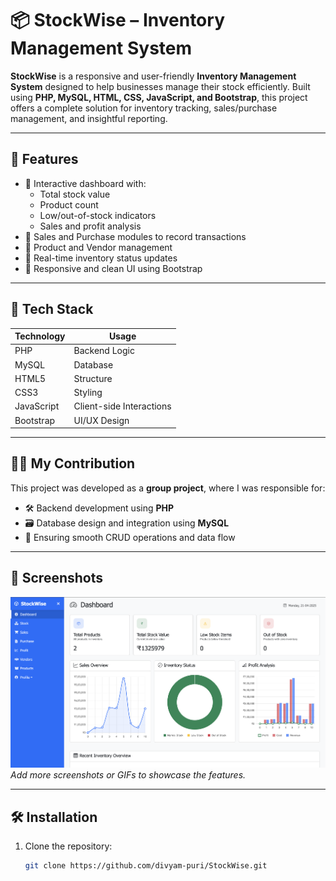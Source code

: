 # 📦 StockWise – Inventory Management System

**StockWise** is a responsive and user-friendly **Inventory Management System** designed to help businesses manage their stock efficiently. Built using **PHP, MySQL, HTML, CSS, JavaScript, and Bootstrap**, this project offers a complete solution for inventory tracking, sales/purchase management, and insightful reporting.

---

## 🚀 Features

- 🔹 Interactive dashboard with:
  - Total stock value
  - Product count
  - Low/out-of-stock indicators
  - Sales and profit analysis
- 🔹 Sales and Purchase modules to record transactions
- 🔹 Product and Vendor management
- 🔹 Real-time inventory status updates
- 🔹 Responsive and clean UI using Bootstrap

---

## 🧠 Tech Stack

| Technology | Usage |
|------------|--------|
| PHP        | Backend Logic |
| MySQL      | Database |
| HTML5      | Structure |
| CSS3       | Styling |
| JavaScript | Client-side Interactions |
| Bootstrap  | UI/UX Design |

---

## 👨‍💻 My Contribution

This project was developed as a **group project**, where I was responsible for:

- 🛠 Backend development using **PHP**
- 🗃 Database design and integration using **MySQL**
- 🧪 Ensuring smooth CRUD operations and data flow

---

## 📸 Screenshots

![Dashboard Screenshot](<https://github.com/divyam-puri/StockWise/blob/main/screenshot.png>)  
_Add more screenshots or GIFs to showcase the features._

---

## 🛠 Installation

1. Clone the repository:
   ```bash
   git clone https://github.com/divyam-puri/StockWise.git
